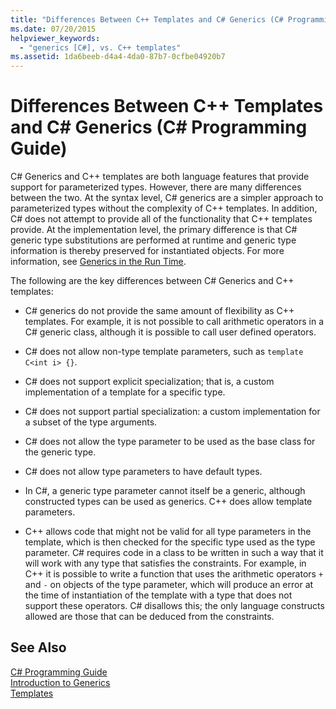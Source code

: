 ```yaml
---
title: "Differences Between C++ Templates and C# Generics (C# Programming Guide)"
ms.date: 07/20/2015
helpviewer_keywords: 
  - "generics [C#], vs. C++ templates"
ms.assetid: 1da6beeb-d4a4-4da0-87b7-0cfbe04920b7
---
```

# Differences Between C++ Templates and C# Generics (C# Programming Guide)
C# Generics and C++ templates are both language features that provide support for parameterized types. However, there are many differences between the two. At the syntax level, C# generics are a simpler approach to parameterized types without the complexity of C++ templates. In addition, C# does not attempt to provide all of the functionality that C++ templates provide. At the implementation level, the primary difference is that C# generic type substitutions are performed at runtime and generic type information is thereby preserved for instantiated objects. For more information, see [Generics in the Run Time](../../../csharp/programming-guide/generics/generics-in-the-run-time.md).  
  
 The following are the key differences between C# Generics and C++ templates:  
  
-   C# generics do not provide the same amount of flexibility as C++ templates. For example, it is not possible to call arithmetic operators in a C# generic class, although it is possible to call user defined operators.  
  
-   C# does not allow non-type template parameters, such as `template C<int i> {}`.  
  
-   C# does not support explicit specialization; that is, a custom implementation of a template for a specific type.  
  
-   C# does not support partial specialization: a custom implementation for a subset of the type arguments.  
  
-   C# does not allow the type parameter to be used as the base class for the generic type.  
  
-   C# does not allow type parameters to have default types.  
  
-   In C#, a generic type parameter cannot itself be a generic, although constructed types can be used as generics. C++ does allow template parameters.  
  
-   C++ allows code that might not be valid for all type parameters in the template, which is then checked for the specific type used as the type parameter. C# requires code in a class to be written in such a way that it will work with any type that satisfies the constraints. For example, in C++ it is possible to write a function that uses the arithmetic operators `+` and `-` on objects of the type parameter, which will produce an error at the time of instantiation of the template with a type that does not support these operators. C# disallows this; the only language constructs allowed are those that can be deduced from the constraints.  
  
## See Also  
 [C# Programming Guide](../../../csharp/programming-guide/index.md)  
 [Introduction to Generics](../../../csharp/programming-guide/generics/introduction-to-generics.md)  
 [Templates](/cpp/cpp/templates-cpp)
